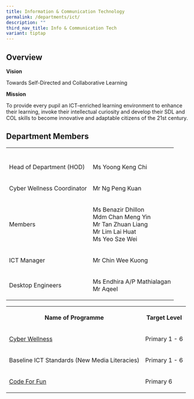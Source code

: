 ```yaml
---
title: Information & Communication Technology
permalink: /departments/ict/
description: ""
third_nav_title: Info & Communication Tech
variant: tiptap
---
```

<h2>Overview</h2>
<p><strong>Vision</strong>
</p>
<p>Towards Self-Directed and Collaborative Learning</p>
<p><strong>Mission</strong>
</p>
<p>To provide every pupil an ICT-enriched learning environment to enhance
their learning, invoke their intellectual curiosity and develop their SDL
and COL skills to become innovative and adaptable citizens of the 21st&nbsp;century.</p>
<h2>Department Members</h2>
<table style="minWidth: 50px">
<colgroup>
<col>
<col>
</colgroup>
<tbody>
<tr>
<th rowspan="1" colspan="1">
<p></p>
</th>
<th rowspan="1" colspan="1">
<p></p>
</th>
</tr>
<tr>
<td rowspan="1" colspan="1">
<p>Head of Department (HOD)</p>
</td>
<td rowspan="1" colspan="1">
<p>Ms Yoong Keng Chi</p>
</td>
</tr>
<tr>
<td rowspan="1" colspan="1">
<p>Cyber Wellness Coordinator</p>
</td>
<td rowspan="1" colspan="1">
<p>Mr Ng Peng Kuan</p>
</td>
</tr>
<tr>
<td rowspan="1" colspan="1">
<p>Members</p>
</td>
<td rowspan="1" colspan="1">
<p>Ms Benazir Dhillon
<br>Mdm Chan Meng Yin
<br>Mr Tan Zhuan Liang
<br>Mr Lim Lai Huat
<br>Ms Yeo Sze Wei</p>
</td>
</tr>
<tr>
<td rowspan="1" colspan="1">
<p>ICT Manager</p>
</td>
<td rowspan="1" colspan="1">
<p>Mr Chin Wee Kuong</p>
</td>
</tr>
<tr>
<td rowspan="1" colspan="1">
<p>Desktop Engineers</p>
</td>
<td rowspan="1" colspan="1">
<p>Ms Endhira A/P Mathialagan
<br>Mr Aqeel</p>
</td>
</tr>
</tbody>
</table>
<table style="minWidth: 50px">
<colgroup>
<col>
<col>
</colgroup>
<tbody>
<tr>
<th rowspan="1" colspan="1">
<p>Name of Programme</p>
</th>
<th rowspan="1" colspan="1">
<p>Target Level</p>
</th>
</tr>
<tr>
<td rowspan="1" colspan="1">
<p><a href="/departments/info-and-communication-tech/cyber" rel="noopener noreferrer nofollow" target="_blank">Cyber Wellness</a>
</p>
</td>
<td rowspan="1" colspan="1">
<p>Primary 1 - 6</p>
</td>
</tr>
<tr>
<td rowspan="1" colspan="1">
<p>Baseline ICT Standards (New Media Literacies)</p>
</td>
<td rowspan="1" colspan="1">
<p>Primary 1 - 6</p>
</td>
</tr>
<tr>
<td rowspan="1" colspan="1">
<p><a href="/departments/info-and-communication-tech/cff" rel="noopener noreferrer nofollow" target="_blank">Code For Fun</a>
</p>
</td>
<td rowspan="1" colspan="1">
<p>Primary 6</p>
</td>
</tr>
</tbody>
</table>
<p></p>